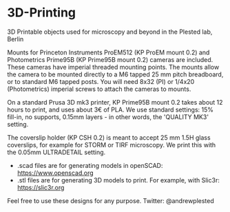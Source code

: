# 3D-Printing
3D Printable objects used for microscopy and beyond in the Plested lab, Berlin

Mounts for Princeton Instruments ProEM512 (KP ProEM mount 0.2) and Photometrics Prime95B (KP Prime95B mount 0.2) cameras are included. These cameras have imperial threaded mounting points. The mounts allow the camera to be mounted directly to a M6 tapped 25 mm pitch breadboard, or to standard M6 tapped posts. You will need 8x32 (PI) or 1/4x20 (Photometrics) imperial screws to attach the cameras to mounts. 

On a standard Prusa 3D mk3 printer, KP Prime95B mount 0.2 takes about 12 hours to print, and uses about 3€ of PLA. We use standard settings: 15% fill-in, no supports, 0.15mm layers - in other words, the 'QUALITY MK3' setting. 

The coverslip holder (KP CSH 0.2) is meant to accept 25 mm 1.5H glass coverslips, for example for STORM or TIRF microscopy. We print this with the 0.05mm ULTRADETAIL setting. 

* .scad files are for generating models in openSCAD: https://www.openscad.org
* .stl files are for generating 3D models to print. For example, with Slic3r: https://slic3r.org

Feel free to use these designs for any purpose. 
Twitter: @andrewplested
